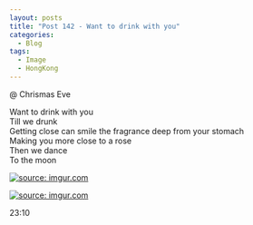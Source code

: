 ```yaml
---
layout: posts
title: "Post 142 - Want to drink with you"
categories:
  - Blog
tags:
  - Image
  - HongKong
---
```


@ Chrismas Eve

Want to drink with you
<br/>
Till we drunk
<br/>
Getting close can smile the fragrance deep from your stomach
<br/>
Making you more close to a rose
<br/>
Then we dance
<br/>
To the moon

<a href="https://imgur.com/cW4qEEz"><img src="https://i.imgur.com/cW4qEEz.jpg" title="source: imgur.com" /></a>

<a href="https://imgur.com/YoKSpnQ"><img src="https://i.imgur.com/YoKSpnQ.jpg" title="source: imgur.com" /></a>

23:10

<script src="https://utteranc.es/client.js"
        repo="serendipityinlife/serendipityinlife.github.io"
        issue-term="pathname"
        theme="github-light"
        crossorigin="anonymous"
        async>
</script>
